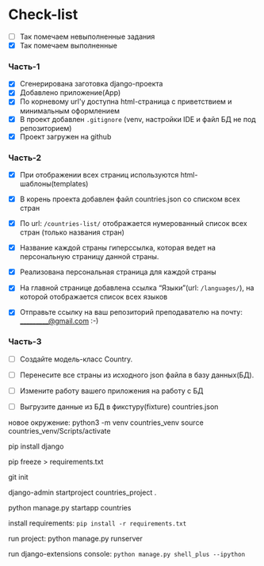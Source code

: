 # Check-list
- [ ] Так помечаем невыполненные задания
- [x] Так помечаем выполненные

### Часть-1
- [x] Сгенерирована заготовка django-проекта
- [x] Добавлено приложение(App)
- [x] По корневому url'у доступна html-страница с приветствием и минимальным оформлением
- [x] В проект добавлен `.gitignore` (venv, настройки IDE и файл БД не под репозиторием)
- [x] Проект загружен на github

### Часть-2
- [x] При отображении всех страниц используются html-шаблоны(templates)
- [x] В корень проекта добавлен файл countries.json со списком всех стран
- [x] По url: `/countries-list/` отображается нумерованный список всех стран (только названия стран)
- [x] Название каждой страны гиперссылка, которая ведет на персональную страницу данной страны.
- [x] Реализована персональная страница для каждой страны
- [x] На главной странице добавлена ссылка “Языки”(url: `/languages/`), на которой отображается список всех языков

- [x] Отправьте ссылку на ваш репозиторий преподавателю на почту: _________@gmail.com :-)

### Часть-3
- [ ] Создайте модель-класс Country.
- [ ] Перенесите все страны из исходного json файла в базу данных(БД).
- [ ] Измените работу вашего приложения на работу с БД
- [ ] Выгрузите данные из БД в фикстуру(fixture) countries.json







новое окружение:
python3 -m venv countries_venv
source countries_venv/Scripts/activate

pip install django

pip freeze > requirements.txt

git init

django-admin startproject countries_project .

python manage.py startapp countries



install requirements: 
`pip install -r requirements.txt`

run project:
python manage.py runserver

run django-extensions console: 
`python manage.py shell_plus --ipython`


